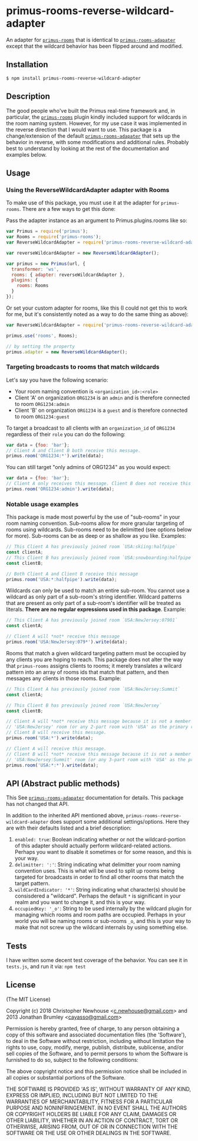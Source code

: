 # primus-rooms-reverse-wildcard-adapter

An adapter for [`primus-rooms`](https://www.npmjs.com/package/primus-rooms) that is identical to [`primus-rooms-adapater`](https://www.npmjs.com/package/primus-rooms-adapter) except that the wildcard behavior has been flipped around and modified.

## Installation

```
$ npm install primus-rooms-reverse-wildcard-adapter
```


## Description

The good people who've built the Primus real-time framework and, in particular, the [`primus-rooms`](https://www.npmjs.com/package/primus-rooms) plugin kindly included support for wildcards in the room naming system. However, for my use case it was implemented in the reverse direction that I would want to use. This package is a change/extension of the default [`primus-rooms-adapater`](https://www.npmjs.com/package/primus-rooms-adapter) that sets up the behavior in reverse, with some modifications and additional rules. Probably best to understand by looking at the rest of the documentation and examples below.

## Usage

### Using the ReverseWildcardAdapter adapter with Rooms

To make use of this package, you must use it at the adapter for `primus-rooms`. There are a few ways to get this done:

Pass the adapter instance as an argument to Primus.plugins.rooms like so:

```javascript
var Primus = require('primus');
var Rooms = require('primus-rooms');
var ReverseWildcardAdapter = require('primus-rooms-reverse-wildcard-adapter');

var reverseWildcardAdapter = new ReverseWildcardAdapter();

var primus = new Primus(url, {
  transformer: 'ws',
  rooms: { adapter: reverseWildcardAdapter },
  plugins: {
    rooms: Rooms
  }
});
```

Or set your custom adapter for rooms, like this (I could not get this to work for me, but it's consistently noted as a way to do the same thing as above):

```javascript
var ReverseWildcardAdapter = require('primus-rooms-reverse-wildcard-adapter');

primus.use('rooms', Rooms);

// by setting the property
primus.adapter = new ReverseWildcardAdapter();
```

### Targeting broadcasts to rooms that match wildcards

Let's say you have the following scenario:
  - Your room naming convention is `<organization_id>:<role>`
  - Client 'A' on organization `ORG1234` is an `admin` and is therefore connected to room `ORG1234:admin`
  - Client 'B' on organization `ORG1234` is a `guest` and is therefore connected to room `ORG1234:guest`

To target a broadcast to all clients with an `organization_id` of `ORG1234` regardless of their `role` you can do the following:

```javascript
var data = {foo: 'bar'};
// Client A and Client B both receive this message.
primus.room('ORG1234:*').write(data);
```

You can still target "only admins of ORG1234" as you would expect:

```javascript
var data = {foo: 'bar'};
// Client A only receives this message. Client B does not receive this message.
primus.room('ORG1234:admin').write(data);
```


### Notable usage examples

This package is made most powerful by the use of "sub-rooms" in your room naming convention. Sub-rooms allow for more granular targeting of rooms using wildcards. Sub-rooms need to be delimitted (see options below for more). Sub-rooms can be as deep or as shallow as you like. Examples:

```javascript
// This Client A has previously joined room `USA:skiing:halfpipe`
const clientA;
// This Client B has previously joined room `USA:snowboarding:halfpipe`
const clientB;

// Both Client A and Client B receive this message
primus.room('USA:*:halfpipe').write(data);
```

Wildcards can only be used to match an entire sub-room. You cannot use a wildcard as only part of a sub-room's string identifier. Wildcard patterns that are present as only part of a sub-room's identifier will be treated as literals. **There are no regular expressions used in this package**. Example:

```javascript
// This Client A has previously joined room `USA:NewJersey:07901`
const clientA;

// Client A will *not* receive this message
primus.room('USA:NewJersey:079*').write(data);
```

Rooms that match a given wildcard targeting pattern must be occupied by any clients you are hoping to reach. This package does not alter the way that `primus-rooms` assigns clients to rooms; it merely translates a wilcard pattern into an array of rooms ids that match that pattern, and then messages any clients in those rooms. Example:

```javascript
// This Client A has previously joined room `USA:NewJersey:Summit`
const clientA;

// This Client B has previously joined room `USA:NewJersey`
const clientB;

// Client A will *not* receive this message because it is not a member of the
// 'USA:NewJersey' room (or any 2-part room with 'USA' as the primary room).
// Client B will receive this message.
primus.room('USA:*').write(data);

// Client A will receive this message.
// Client B will *not* receive this message because it is not a member of the
// 'USA:NewJersey:Summit' room (or any 3-part room with 'USA' as the primary room).
primus.room('USA:*:*').write(data);
```


## API (Abstract public methods)

This See [`primus-rooms-adapater`](https://www.npmjs.com/package/primus-rooms-adapter) documentation for details. This package has not changed that API.

In addition to the inherited API mentioned above, `primus-rooms-reverse-wildcard-adapter` does support some additional settings/options. Here they are with their defaults listed and a brief description:
  1. `enabled: true`: Boolean indicating whether or not the wildcard-portion of this adapter should actually perform wildcard-related actions. Perhaps you want to disable it sometimes or for some reason, and this is your way.
  2. `delimitter: ':'`: String indicating what delimitter your room naming convention uses. This is what will be used to split up rooms being targeted for broadcasts in order to find all other rooms that match the target pattern.
  3. `wildCardIndicator: '*'`: String indicating what character(s) should be consisdered a "wildcard". Perhaps the default `*` is significant in your realm and you want to change it, and this is your way.
  4. `occupiedKey: '_o'`: String to be used internally by the wildcard plugin for managing which rooms and room paths are occupied. Perhaps in your world you will be naming rooms or sub-rooms `_o`, and this is your way to make that not screw up the wildcard internals by using something else.

## Tests

I have written some decent test coverage of the behavior. You can see it in `tests.js`, and run it via:
`npm test`

## License

(The MIT License)

Copyright (c) 2018 Christopher Newhouse &lt;c.newhouse@gmail.com&gt; and 2013 Jonathan Brumley &lt;cayasso@gmail.com&gt;

Permission is hereby granted, free of charge, to any person obtaining
a copy of this software and associated documentation files (the
'Software'), to deal in the Software without restriction, including
without limitation the rights to use, copy, modify, merge, publish,
distribute, sublicense, and/or sell copies of the Software, and to
permit persons to whom the Software is furnished to do so, subject to
the following conditions:

The above copyright notice and this permission notice shall be
included in all copies or substantial portions of the Software.

THE SOFTWARE IS PROVIDED 'AS IS', WITHOUT WARRANTY OF ANY KIND,
EXPRESS OR IMPLIED, INCLUDING BUT NOT LIMITED TO THE WARRANTIES OF
MERCHANTABILITY, FITNESS FOR A PARTICULAR PURPOSE AND NONINFRINGEMENT.
IN NO EVENT SHALL THE AUTHORS OR COPYRIGHT HOLDERS BE LIABLE FOR ANY
CLAIM, DAMAGES OR OTHER LIABILITY, WHETHER IN AN ACTION OF CONTRACT,
TORT OR OTHERWISE, ARISING FROM, OUT OF OR IN CONNECTION WITH THE
SOFTWARE OR THE USE OR OTHER DEALINGS IN THE SOFTWARE.
